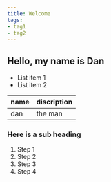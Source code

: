 ```yaml
---
title: Welcome
tags:
- tag1
- tag2
---
```


## Hello, my name is Dan 

- List item 1
- List item 2

name | discription
-----|------------
dan  | the man

### Here is a sub heading 

1. Step 1
1. Step 2
1. Step 3
1. Step 4